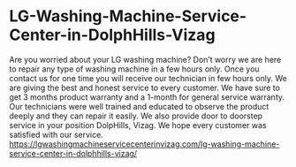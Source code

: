 # LG-Washing-Machine-Service-Center-in-DolphHills-Vizag
 Are you worried about your LG washing machine? Don’t worry we are here to repair any type of washing machine in a few hours only. Once you contact us for one time you will receive our technician in few hours only. We are giving the best and honest service to every customer. We have sure to get 3 months product warranty and a 1-month for general service warranty. Our technicians were well trained and educated to observe the product deeply and they can repair it easily. We also provide door to doorstep service in your position DolpHills, Vizag. We hope every customer was satisfied with our service. https://lgwashingmachineservicecenterinvizag.com/lg-washing-machine-service-center-in-dolphhills-vizag/
